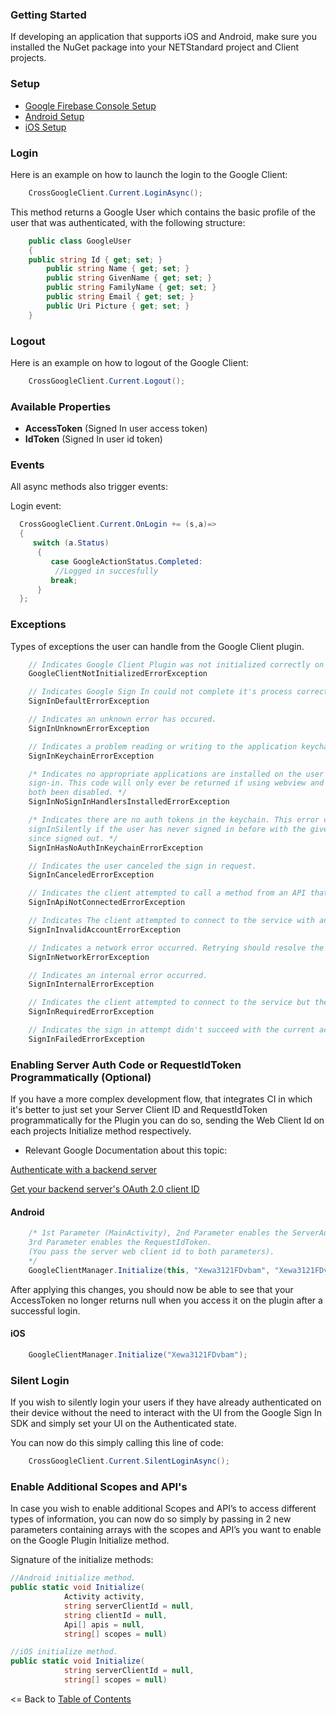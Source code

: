 ### Getting Started

If developing an application that supports iOS and Android, make sure you installed the NuGet package into your NETStandard project and Client projects.

### Setup
* [Google Firebase Console Setup](GoogleFirebaseConsoleSetup.md)
* [Android Setup](AndroidSetup.md)
* [iOS Setup](iOSSetup.md)

### Login

Here is an example on how to launch the login to the Google Client:

```cs
    CrossGoogleClient.Current.LoginAsync();
```

This method returns a Google User which contains the basic profile of the user that was authenticated, with the following structure:

```cs
    public class GoogleUser
    {
	public string Id { get; set; }
        public string Name { get; set; }
        public string GivenName { get; set; }
        public string FamilyName { get; set; }
        public string Email { get; set; }
        public Uri Picture { get; set; }
    }
```

### Logout

Here is an example on how to logout of the Google Client:

```cs
    CrossGoogleClient.Current.Logout();
```

### Available Properties
* **AccessToken** (Signed In user access token)
* **IdToken** (Signed In user id token)

### Events

All async methods also trigger events:

Login event:

```cs
  CrossGoogleClient.Current.OnLogin += (s,a)=> 
  {
     switch (a.Status)
      {
         case GoogleActionStatus.Completed:
          //Logged in succesfully
         break;
      }
  };
```


### Exceptions
Types of exceptions the user can handle from the Google Client plugin.
```cs
    // Indicates Google Client Plugin was not initialized correctly on the platform.
    GoogleClientNotInitializedErrorException	

    // Indicates Google Sign In could not complete it's process correctly.
    SignInDefaultErrorException

    // Indicates an unknown error has occured.
    SignInUnknownErrorException

    // Indicates a problem reading or writing to the application keychain.
    SignInKeychainErrorException

    /* Indicates no appropriate applications are installed on the user's device which can handle
    sign-in. This code will only ever be returned if using webview and switching to browser have
    both been disabled. */
    SignInNoSignInHandlersInstalledErrorException

    /* Indicates there are no auth tokens in the keychain. This error code will be returned by
    signInSilently if the user has never signed in before with the given scopes, or if they have
    since signed out. */
    SignInHasNoAuthInKeychainErrorException

    // Indicates the user canceled the sign in request.
    SignInCanceledErrorException

    // Indicates the client attempted to call a method from an API that failed to connect.
    SignInApiNotConnectedErrorException

    // Indicates The client attempted to connect to the service with an invalid account name specified.
    SignInInvalidAccountErrorException

    // Indicates a network error occurred. Retrying should resolve the problem.
    SignInNetworkErrorException

    // Indicates an internal error occurred.
    SignInInternalErrorException

    // Indicates the client attempted to connect to the service but the user is not signed in.
    SignInRequiredErrorException

    // Indicates the sign in attempt didn't succeed with the current account.
    SignInFailedErrorException
```

### Enabling Server Auth Code or RequestIdToken Programmatically (Optional)
If you have a more complex development flow, that integrates CI in which it's better to just set your Server Client ID and RequestIdToken programmatically for the Plugin you can do so, sending the  Web Client Id on each projects Initialize method respectively.

- Relevant Google Documentation about this topic:

[Authenticate with a backend server](https://developers.google.com/identity/sign-in/android/backend-auth)

[Get your backend server's OAuth 2.0 client ID](https://developers.google.com/identity/sign-in/android/start-integrating#get_your_backend_servers_oauth_20_client_id)

#### Android
```cs
    /* 1st Parameter (MainActivity), 2nd Parameter enables the ServerAuthCode 
    3rd Parameter enables the RequestIdToken. 
    (You pass the server web client id to both parameters).
    */
    GoogleClientManager.Initialize(this, "Xewa3121FDvbam", "Xewa3121FDvbam");
```
After applying this changes, you should now be able to see that your AccessToken no longer returns null when you access it on the plugin after a successful login.

#### iOS
```cs
    GoogleClientManager.Initialize("Xewa3121FDvbam");
```


### Silent Login
If you wish to silently login your users if they have already authenticated on their device without the need to interact with the UI from the Google Sign In SDK and simply set your UI on the Authenticated state.

You can now do this simply calling this line of code:
```cs
    CrossGoogleClient.Current.SilentLoginAsync();
```

### Enable Additional Scopes and API's
In case you wish to enable additional Scopes and API’s to access different types of information, you can now do so simply by passing in 2 new parameters containing arrays with the scopes and API’s you want to enable on the Google Plugin Initialize method.

Signature of the initialize methods:
```cs
//Android initialize method.
public static void Initialize(
            Activity activity,
            string serverClientId = null,
            string clientId = null,
            Api[] apis = null,
            string[] scopes = null)
```

```cs
//iOS initialize method.
public static void Initialize(
            string serverClientId = null,
            string[] scopes = null)
```

<= Back to [Table of Contents](../../README.md)
